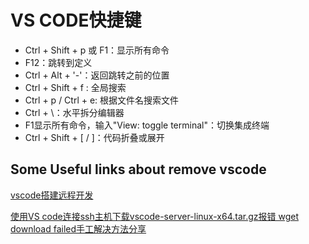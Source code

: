# VS CODE快捷键
- Ctrl + Shift + p 或 F1：显示所有命令
- F12：跳转到定义
- Ctrl + Alt + '-'：返回跳转之前的位置
- Ctrl + Shift + f : 全局搜索
- Ctrl + p / Ctrl + e: 根据文件名搜索文件
- Ctrl + \：水平拆分编辑器
- F1显示所有命令，输入"View: toggle terminal"：切换集成终端
- Ctrl + Shift + [ / ]：代码折叠或展开

## Some Useful links about remove vscode

[vscode搭建远程开发](https://blog.csdn.net/bcfd_yundou/article/details/96135456)

[使用VS code连接ssh主机下载vscode-server-linux-x64.tar.gz报错 wget download failed手工解决方法分享](https://blog.csdn.net/zhuzixiangshui/article/details/103680328)
